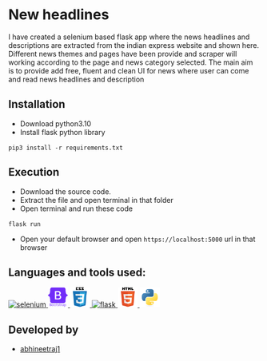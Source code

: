 # New headlines

I have created a selenium based flask app where the news headlines and descriptions are extracted from the indian express website and shown here.
Different news themes and pages have been provide and scraper will working according to the page and news category selected. The main aim is to provide add free, fluent and clean UI for news where user can come and read news headlines and description


## Installation

*	Download python3.10
*	Install flask python library
```
pip3 install -r requirements.txt
```

## Execution

*	Download the source code.
*	Extract the file and open terminal in that folder
*	Open terminal and run these code
```
flask run
```
*	Open your default browser and open ```https://localhost:5000``` url in that browser

## Languages and tools used:
<p align="left"> <a href="https://www.selenium.dev" target="_blank" rel="noreferrer"> <img src="https://raw.githubusercontent.com/detain/svg-logos/780f25886640cef088af994181646db2f6b1a3f8/svg/selenium-logo.svg" alt="selenium" width="40" height="40"/><a href="https://getbootstrap.com" target="_blank" rel="noreferrer"> <img src="https://raw.githubusercontent.com/devicons/devicon/master/icons/bootstrap/bootstrap-plain-wordmark.svg" alt="bootstrap" width="40" height="40"/> </a> <a href="https://www.w3schools.com/css/" target="_blank" rel="noreferrer"> <img src="https://raw.githubusercontent.com/devicons/devicon/master/icons/css3/css3-original-wordmark.svg" alt="css3" width="40" height="40"/> </a> <a href="https://flask.palletsprojects.com/" target="_blank" rel="noreferrer"> <img src="https://www.vectorlogo.zone/logos/pocoo_flask/pocoo_flask-icon.svg" alt="flask" width="40" height="40"/> </a> <a href="https://www.w3.org/html/" target="_blank" rel="noreferrer"> <img src="https://raw.githubusercontent.com/devicons/devicon/master/icons/html5/html5-original-wordmark.svg" alt="html5" width="40" height="40"/> </a> <a href="https://www.python.org" target="_blank" rel="noreferrer"> <img src="https://raw.githubusercontent.com/devicons/devicon/master/icons/python/python-original.svg" alt="python" width="40" height="40"/> </a> </p>

## Developed by
*	[abhineetraj1](http://github.com/abhineetraj1)